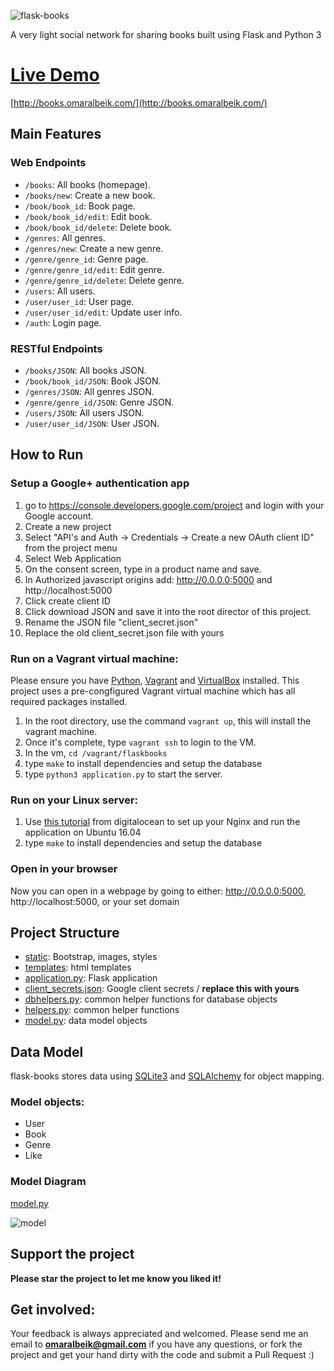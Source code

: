 
<p align="left">
  <img src="https://github.com/omaralbeik/flask-books/blob/master/screenshots/logo.jpg?raw=true" title="flask-books">
</p>

A very light social network for sharing books built using Flask and Python 3

# [Live Demo](http://books.omaralbeik.com/)
[http://books.omaralbeik.com/](http://books.omaralbeik.com/)

## Main Features

### Web Endpoints
  - `/books`: All books (homepage).
  - `/books/new`: Create a new book.
  - `/book/book_id`: Book page.
  - `/book/book_id/edit`: Edit book.
  - `/book/book_id/delete`: Delete book.
  - `/genres`: All genres.
  - `/genres/new`: Create a new genre.
  - `/genre/genre_id`: Genre page.
  - `/genre/genre_id/edit`: Edit genre.
  - `/genre/genre_id/delete`: Delete genre.
  - `/users`: All users.
  - `/user/user_id`: User page.
  - `/user/user_id/edit`: Update user info.  
  - `/auth`: Login page.

### RESTful Endpoints
- `/books/JSON`: All books JSON.
- `/book/book_id/JSON`: Book JSON.
- `/genres/JSON`: All genres JSON.
- `/genre/genre_id/JSON`: Genre JSON.
- `/users/JSON`: All users JSON.
- `/user/user_id/JSON`: User JSON.  


## How to Run

### Setup a Google+ authentication app
1. go to https://console.developers.google.com/project and login with your Google account.
2. Create a new project
3. Select "API's and Auth -> Credentials -> Create a new OAuth client ID" from the project menu
4. Select Web Application
5. On the consent screen, type in a product name and save.
6. In Authorized javascript origins add: http://0.0.0.0:5000 and http://localhost:5000
7. Click create client ID
8. Click download JSON and save it into the root director of this project.
9. Rename the JSON file "client_secret.json"
10. Replace the old client_secret.json file with yours

### Run on a Vagrant virtual machine:
Please ensure you have [Python](https://www.python.org/), [Vagrant](https://www.vagrantup.com/) and [VirtualBox](https://www.virtualbox.org/wiki/Downloads) installed. This project uses a pre-congfigured Vagrant virtual machine which has all required packages installed.

1. In the root directory, use the command `vagrant up`, this will install the vagrant machine.
2. Once it's complete, type `vagrant ssh` to login to the VM.
3. In the vm, `cd /vagrant/flaskbooks`
4. type `make` to install dependencies and setup the database
5. type `python3 application.py` to start the server.


### Run on your Linux server:
1. Use [this tutorial](https://www.digitalocean.com/community/tutorials/how-to-serve-flask-applications-with-uwsgi-and-nginx-on-ubuntu-16-04?utm_content=how-to-serve-flask-applications-with-uwsgi-and-nginx-on-ubuntu-16-04) from digitalocean to set up your Nginx and run the application on Ubuntu 16.04
2. type `make` to install dependencies and setup the database

### Open in your browser
Now you can open in a webpage by going to either: http://0.0.0.0:5000, http://localhost:5000, or your set domain


## Project Structure
 - [static](https://github.com/omaralbeik/flask-books/tree/master/static): Bootstrap, images, styles
 - [templates](https://github.com/omaralbeik/flask-books/tree/master/templates): html templates
 - [application.py](https://github.com/omaralbeik/flask-books/blob/master/application.py): Flask application
 - [client_secrets.json](https://github.com/omaralbeik/flask-books/blob/master/client_secrets.json): Google client secrets / **replace this with yours**
 - [dbhelpers.py](https://github.com/omaralbeik/flask-books/blob/master/dbhelpers.py): common helper functions for database objects
 - [helpers.py](https://github.com/omaralbeik/flask-books/blob/master/helpers.py): common helper functions
 - [model.py](https://github.com/omaralbeik/flask-books/blob/master/model.py): data model objects


## Data Model
flask-books stores data using [SQLite3](https://www.sqlite.org/) and [SQLAlchemy](https://www.sqlalchemy.org/) for object mapping.

### Model objects:
- User
- Book
- Genre
- Like

### Model Diagram
[model.py](https://github.com/omaralbeik/flask-books/blob/master/model.py)
<p align="left">
  <img src="https://github.com/omaralbeik/flask-books/blob/master/screenshots/model.jpg?raw=true" title="model">
</p>


## Support the project
**Please star the project to let me know you liked it!**


## Get involved:
Your feedback is always appreciated and welcomed. Please send me an email to **[omaralbeik@gmail.com](mailto:omaralbeik@gmail.com)** if you have any questions,
or fork the project and get your hand dirty with the code and submit a Pull Request :)

